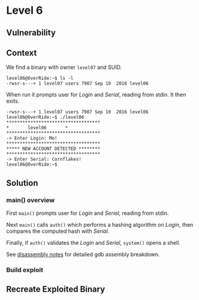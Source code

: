 # Level 6

## Vulnerability



## Context

We find a binary with owner ```level07``` and SUID.
```
level06@OverRide:~$ ls -l
-rwsr-s---+ 1 level07 users 7907 Sep 10  2016 level06
```

When run it prompts user for *Login* and *Serial*, reading from stdin. It then exits.
```
-rwsr-s---+ 1 level07 users 7907 Sep 10  2016 level06
level06@OverRide:~$ ./level06
***********************************
*		level06		  *
***********************************
-> Enter Login: Me!
***********************************
***** NEW ACCOUNT DETECTED ********
***********************************
-> Enter Serial: Cornflakes!
level06@OverRide:~$
```

## Solution

### main() overview

First ```main()``` prompts user for *Login* and *Serial*, reading from stdin.

Next ```main()``` calls ```auth()``` which performs a hashing algorithm on *Login*, then compares the computed hash with *Serial*.

Finally, if ```auth()``` validates the *Login* and *Serial*, ```system()``` opens a shell.

See [disassembly notes](https://github.com/anyashuka/Override/blob/main/level06/Ressources/disassembly_notes.md) for detailed gdb assembly breakdown.

### Build exploit



## Recreate Exploited Binary


